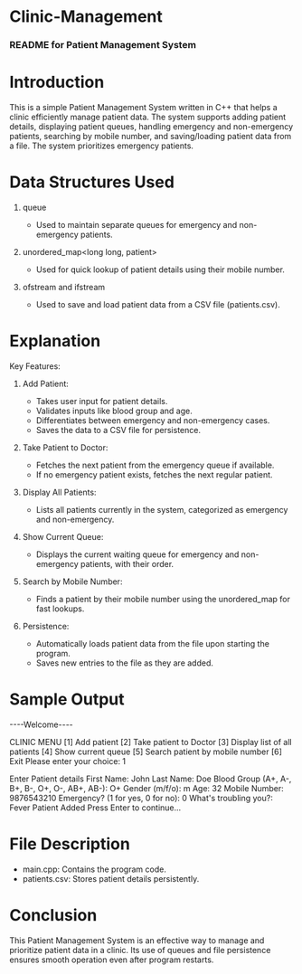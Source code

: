 # Clinic-Management

### **README for Patient Management System**

# Introduction
This is a simple Patient Management System written in C++ that helps a clinic efficiently manage patient data. The system supports adding patient details, displaying patient queues, handling emergency and non-emergency patients, searching by mobile number, and saving/loading patient data from a file. The system prioritizes emergency patients.

# Data Structures Used
1. queue<patient>
    * Used to maintain separate queues for emergency and non-emergency patients.

2. unordered_map<long long, patient>
    * Used for quick lookup of patient details using their mobile number.

3. ofstream and ifstream
    * Used to save and load patient data from a CSV file (patients.csv).

# Explanation
Key Features:

1. Add Patient:
    * Takes user input for patient details.
    * Validates inputs like blood group and age.
    * Differentiates between emergency and non-emergency cases.
    * Saves the data to a CSV file for persistence.

2. Take Patient to Doctor:
    * Fetches the next patient from the emergency queue if available.
    * If no emergency patient exists, fetches the next regular patient.

3. Display All Patients:
    * Lists all patients currently in the system, categorized as emergency and non-emergency.

4. Show Current Queue:
    * Displays the current waiting queue for emergency and non-emergency patients, with their order.

5. Search by Mobile Number:
    * Finds a patient by their mobile number using the unordered_map for fast lookups.

6. Persistence:
    * Automatically loads patient data from the file upon starting the program.
    * Saves new entries to the file as they are added.

# Sample Output
----Welcome----

CLINIC MENU
[1] Add patient
[2] Take patient to Doctor
[3] Display list of all patients
[4] Show current queue
[5] Search patient by mobile number
[6] Exit
Please enter your choice: 1

Enter Patient details
First Name: John
Last Name: Doe
Blood Group (A+, A-, B+, B-, O+, O-, AB+, AB-): O+
Gender (m/f/o): m
Age: 32
Mobile Number: 9876543210
Emergency? (1 for yes, 0 for no): 0
What's troubling you?: Fever
Patient Added
Press Enter to continue...

# File Description
* main.cpp: Contains the program code.
* patients.csv: Stores patient details persistently.

# Conclusion
This Patient Management System is an effective way to manage and prioritize patient data in a clinic. Its use of queues and file persistence ensures smooth operation even after program restarts.
